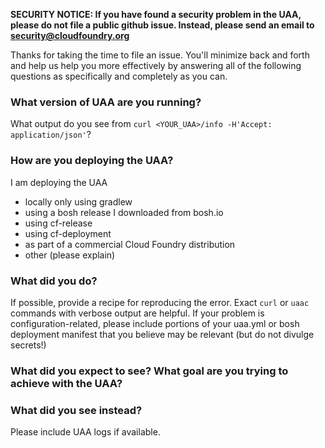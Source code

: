 **SECURITY NOTICE: If you have found a security problem in the UAA, please do not file a public github issue. Instead, please send an email to security@cloudfoundry.org**

Thanks for taking the time to file an issue. You'll minimize back and forth and help us help you more effectively by answering all of the following questions as specifically and completely as you can.

### What version of UAA are you running?

What output do you see from `curl <YOUR_UAA>/info -H'Accept: application/json'`?


### How are you deploying the UAA?

I am deploying the UAA

- locally only using gradlew
- using a bosh release I downloaded from bosh.io
- using cf-release
- using cf-deployment
- as part of a commercial Cloud Foundry distribution
- other (please explain)


### What did you do?

If possible, provide a recipe for reproducing the error. Exact `curl` or `uaac` commands with verbose output are helpful. If your problem is configuration-related, please include portions of your uaa.yml or bosh deployment manifest that you believe may be relevant (but do not divulge secrets!)


### What did you expect to see? What goal are you trying to achieve with the UAA?

 
### What did you see instead?

Please include UAA logs if available.
